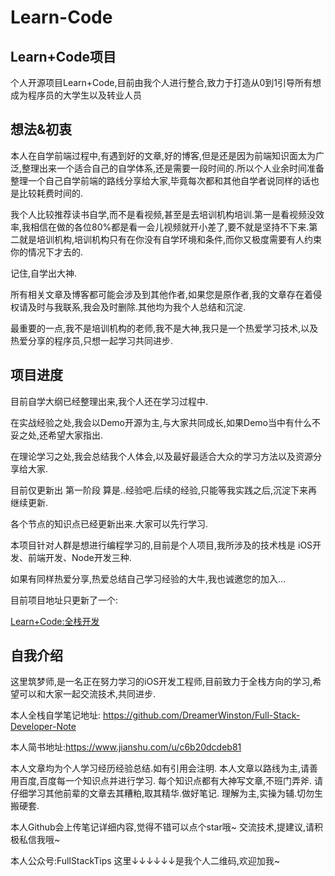# Learn-Code

## Learn+Code项目

个人开源项目Learn+Code,目前由我个人进行整合,致力于打造从0到1引导所有想成为程序员的大学生以及转业人员

## 想法&初衷

本人在自学前端过程中,有遇到好的文章,好的博客,但是还是因为前端知识面太为广泛,整理出来一个适合自己的自学体系,还是需要一段时间的.所以个人业余时间准备整理一个自己自学前端的路线分享给大家,毕竟每次都和其他自学者说同样的话也是比较耗费时间的.



我个人比较推荐读书自学,而不是看视频,甚至是去培训机构培训.第一是看视频没效率,我相信在做的各位80%都是看一会儿视频就开小差了,要不就是坚持不下来.第二就是培训机构,培训机构只有在你没有自学环境和条件,而你又极度需要有人约束你的情况下才去的.

记住,自学出大神.



所有相关文章及博客都可能会涉及到其他作者,如果您是原作者,我的文章存在着侵权请及时与我联系,我会及时删除.其他均为我个人总结和沉淀.



最重要的一点,我不是培训机构的老师,我不是大神,我只是一个热爱学习技术,以及热爱分享的程序员,只想一起学习共同进步.

## 项目进度

目前自学大纲已经整理出来,我个人还在学习过程中.

在实战经验之处,我会以Demo开源为主,与大家共同成长,如果Demo当中有什么不妥之处,还希望大家指出.

在理论学习之处,我会总结我个人体会,以及最好最适合大众的学习方法以及资源分享给大家.

目前仅更新出 第一阶段 算是..经验吧.后续的经验,只能等我实践之后,沉淀下来再继续更新.

各个节点的知识点已经更新出来.大家可以先行学习.

本项目针对人群是想进行编程学习的,目前是个人项目,我所涉及的技术栈是 iOS开发、前端开发、Node开发三种.

如果有同样热爱分享,热爱总结自己学习经验的大牛,我也诚邀您的加入...

目前项目地址只更新了一个:

[Learn+Code:全栈开发](https://github.com/DreamerWinston/Learn-Map-Full-Stack)

## 自我介绍

这里筑梦师,是一名正在努力学习的iOS开发工程师,目前致力于全栈方向的学习,希望可以和大家一起交流技术,共同进步.

 本人全栈自学笔记地址: <https://github.com/DreamerWinston/Full-Stack-Developer-Note>  

本人简书地址:https://www.jianshu.com/u/c6b20dcdeb81

本人文章均为个人学习经历经验总结.如有引用会注明.  本人文章以路线为主,请善用百度,百度每一个知识点并进行学习.  每个知识点都有大神写文章,不班门弄斧. 请仔细学习其他前辈的文章去其糟粕,取其精华.做好笔记.  理解为主,实操为辅.切勿生搬硬套.  

本人Github会上传笔记详细内容,觉得不错可以点个star哦~  交流技术,提建议,请积极私信我哦~  

本人公众号:FullStackTips 这里↓↓↓↓↓↓是我个人二维码,欢迎加我~

